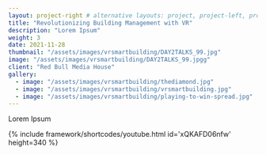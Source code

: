 ```yaml
---
layout: project-right # alternative layouts: project, project-left, project-right, project-top
title: "Revolutionizing Building Management with VR"
description: "Lorem Ipsum"
weight: 3
date: 2021-11-28
thumbnail: "/assets/images/vrsmartbuilding/DAY2TALKS_99.jpg"
image: "/assets/images/vrsmartbuilding/DAY2TALKS_99.jpgg"
client: "Red Bull Media House"
gallery:
  - image: "/assets/images/vrsmartbuilding/thediamond.jpg"
  - image: "/assets/images/vrsmartbuilding/vrsmartbuilding.jpg"
  - image: "/assets/images/vrsmartbuilding/playing-to-win-spread.jpg"
---
```

Lorem Ipsum

{% include framework/shortcodes/youtube.html id='xQKAFD06nfw' height=340 %}
